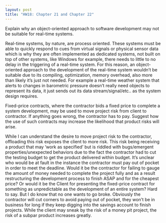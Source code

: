 ```yaml
---
layout: post
title: "HW18: Chapter 21 and Chapter 22"
---
```


Explain why an object-oriented approach to software development may not be suitable for real-time systems.   
  
Real-time systems, by nature, are process oriented. These systems must be able to quickly respond to cues from virtual signals or physical sensor data which is why they are often implemented as dedicated systems, not built on top of other systems, like Windows for example, there needs to little to no delay in the triggering of a real-time system. For this reason, an object-oriented approach to the development of the real-time system wouldn’t be suitable due to its compiling, optimization, memory overhead, also more than likely it’s just not needed. For example a real-time weather system that alerts to changes in barometric pressure doesn’t really need objects to represent its data, it just sends out its data stream/signal/etc.. as the system design requires.   
  
Fixed-price contracts, where the contractor bids a fixed price to complete a system development, may be used to move project risk from client to contractor. If anything goes wrong, the contractor has to pay. Suggest how the use of such contracts may increase the likelihood that product risks will arise.   
  
While I can understand the desire to move project risk to the contractor, offloading this risk exposes the client to more risk. This risk being receiving a product that may ‘work as specified’ but is riddled with bugs/emergent properties/unexpected behaviors due to the fact the contractor had to cut the testing budget to get the product delivered within budget. It’s unclear who would be at fault in the instance the contractor must pay out of pocket in order to meet the deadline. Would it be the contractor for failing to gauge the amount of money needed to complete the project fully and as a result restructuring the development process to finish ASAP and for the cheapest price? Or would it be the Client for presenting the fixed-price contract for something as unpredictable as the development of an entire system? Hard to say. But I do know that no one wants to go broke. Obviously the contractor will cut corners to avoid paying out of pocket, they won’t be in business for long if they keep digging into the savings account to finish projects. While the client may sneak by the risk of a money pit project, the risk of a subpar product increases greatly.  
